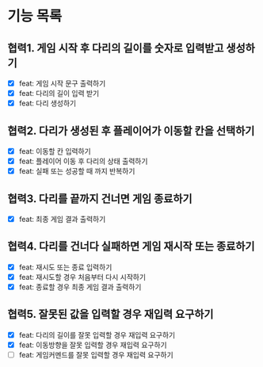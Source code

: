 # 기능 목록

## 협력1. 게임 시작 후 다리의 길이를 숫자로 입력받고 생성하기

- [x] feat: 게임 시작 문구 출력하기
- [x] feat: 다리의 길이 입력 받기
- [x] feat: 다리 생성하기

## 협력2. 다리가 생성된 후 플레이어가 이동할 칸을 선택하기

- [x] feat: 이동할 칸 입력하기
- [x] feat: 플레이어 이동 후 다리의 상태 출력하기
- [x] feat: 실패 또는 성공할 때 까지 반복하기

## 협력3. 다리를 끝까지 건너면 게임 종료하기

- [x] feat: 최종 게임 결과 출력하기

## 협력4. 다리를 건너다 실패하면 게임 재시작 또는 종료하기

- [x] feat: 재시도 또는 종료 입력하기
- [x] feat: 재시도할 경우 처음부터 다시 시작하기
- [x] feat: 종료할 경우 최종 게임 결과 출력하기

## 협력5. 잘못된 값을 입력할 경우 재입력 요구하기

- [x] feat: 다리의 길이를 잘못 입력할 경우 재입력 요구하기
- [x] feat: 이동방향을 잘못 입력할 경우 재입력 요구하기
- [ ] feat: 게임커멘드를 잘못 입력할 경우 재입력 요구하기
